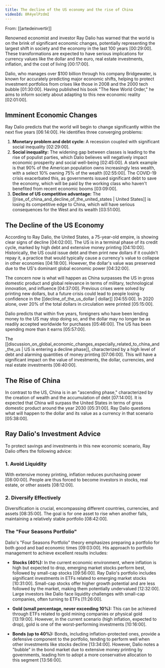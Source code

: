 ```yaml
---
title: The decline of the US economy and the rise of China
videoId: 8R4yelPzdmI
---
```


From: [[artedeinvertir]] <br/> 

Renowned economist and investor Ray Dalio has warned that the world is on the brink of significant economic changes, potentially representing the largest shift in society and the economy in the last 100 years <a class="yt-timestamp" data-t="00:29:00">[00:29:00]</a>. These transformations are expected to have serious implications for currency values like the dollar and the euro, real estate investments, inflation, and the cost of living <a class="yt-timestamp" data-t="00:17:00">[00:17:00]</a>.

Dalio, who manages over $100 billion through his company Bridgewater, is known for accurately predicting major economic shifts, helping to protect investment portfolios from crises like those in 2008 and the 2000 tech bubble <a class="yt-timestamp" data-t="01:30:00">[01:30:00]</a>. Having published his book "The New World Order," he aims to inform society about adapting to this new economic reality <a class="yt-timestamp" data-t="02:01:00">[02:01:00]</a>.

## Imminent Economic Changes

Ray Dalio predicts that the world will begin to change significantly within the next five years <a class="yt-timestamp" data-t="06:14:00">[06:14:00]</a>. He identifies three converging problems:
1.  **Monetary problem and debt cycle:** A recession coupled with significant social inequality <a class="yt-timestamp" data-t="02:29:00">[02:29:00]</a>.
2.  **Social inequality:** The widening gap between classes is leading to the rise of populist parties, which Dalio believes will negatively impact economic prosperity and social well-being <a class="yt-timestamp" data-t="02:45:00">[02:45:00]</a>. A stark example is that 90% of the American population owns increasingly less wealth, with a select 10% owning 75% of the wealth <a class="yt-timestamp" data-t="02:55:00">[02:55:00]</a>. The COVID-19 crisis exacerbated this, as governments issued significant debt to save the economy, which will be paid by the working class who haven't benefited from recent economic booms <a class="yt-timestamp" data-t="03:09:00">[03:09:00]</a>.
3.  **Decline of US competitive advantage:** The [[rise_of_china_and_decline_of_the_united_states | United States]] is losing its competitive edge to China, which will have serious consequences for the West and its wealth <a class="yt-timestamp" data-t="03:51:00">[03:51:00]</a>.

## The Decline of the US Economy

According to Ray Dalio, the United States, a 75-year-old empire, is showing clear signs of decline <a class="yt-timestamp" data-t="04:02:00">[04:02:00]</a>. The US is in a terminal phase of its credit cycle, marked by high debt and extensive money printing <a class="yt-timestamp" data-t="04:10:00">[04:10:00]</a>. Historically, the US could issue debt and then print new dollars if it couldn't repay it, a practice that would typically cause a currency's value to collapse in other economies <a class="yt-timestamp" data-t="04:18:00">[04:18:00]</a>. However, the dollar's value was preserved due to the US's dominant global economic power <a class="yt-timestamp" data-t="04:32:00">[04:32:00]</a>.

The concern now is what will happen as China surpasses the US in gross domestic product and global relevance in terms of military, technological innovation, and influence <a class="yt-timestamp" data-t="04:37:00">[04:37:00]</a>. Previous crises were solved by printing new dollars, but a future crisis could lead to people losing confidence in the [[decline_of_the_us_dollar | dollar]] <a class="yt-timestamp" data-t="04:55:00">[04:55:00]</a>. In 2020 alone, over 20% of the total dollars in circulation were printed <a class="yt-timestamp" data-t="05:15:00">[05:15:00]</a>.

Dalio predicts that within five years, foreigners who have been lending money to the US may stop doing so, and the dollar may no longer be as readily accepted worldwide for purchases <a class="yt-timestamp" data-t="05:46:00">[05:46:00]</a>. The US has been spending more than it earns <a class="yt-timestamp" data-t="05:57:00">[05:57:00]</a>.

The [[discussion_on_global_economic_changes_especially_related_to_china_and_the_us | US is entering a decline phase]], characterized by a high level of debt and alarming quantities of money printing <a class="yt-timestamp" data-t="07:06:00">[07:06:00]</a>. This will have a significant impact on the value of investments, the dollar, currencies, and real estate investments <a class="yt-timestamp" data-t="06:40:00">[06:40:00]</a>.

## The Rise of China

In contrast to the US, China is in an "ascending phase," characterized by the creation of wealth and the accumulation of debt <a class="yt-timestamp" data-t="07:14:00">[07:14:00]</a>. It is expected that China will surpass the United States in terms of gross domestic product around the year 2030 <a class="yt-timestamp" data-t="05:31:00">[05:31:00]</a>. Ray Dalio questions what will happen to the dollar and its value as a currency in that scenario <a class="yt-timestamp" data-t="05:38:00">[05:38:00]</a>.

## Ray Dalio's Investment Advice

To protect savings and investments in this new economic scenario, Ray Dalio offers the following advice:

### 1. Avoid Liquidity
With extensive money printing, inflation reduces purchasing power <a class="yt-timestamp" data-t="08:00:00">[08:00:00]</a>. People are thus forced to become investors in stocks, real estate, or other assets <a class="yt-timestamp" data-t="08:12:00">[08:12:00]</a>.

### 2. Diversify Effectively
Diversification is crucial, encompassing different countries, currencies, and assets <a class="yt-timestamp" data-t="08:35:00">[08:35:00]</a>. The goal is for one asset to rise when another falls, maintaining a relatively stable portfolio <a class="yt-timestamp" data-t="08:42:00">[08:42:00]</a>.

### The "Four Seasons Portfolio"
Dalio's "Four Seasons Portfolio" theory emphasizes preparing a portfolio for both good and bad economic times <a class="yt-timestamp" data-t="09:03:00">[09:03:00]</a>. His approach to portfolio management to achieve excellent results includes:

*   **Stocks (40%):** In the current economic environment, where inflation is high but expected to drop, emerging market stocks perform best, followed by small-cap stocks <a class="yt-timestamp" data-t="09:56:00">[09:56:00]</a>. Ray Dalio's portfolio includes significant investments in ETFs related to emerging market stocks <a class="yt-timestamp" data-t="10:31:00">[10:31:00]</a>. Small-cap stocks offer higher growth potential and are less followed by the market, making them potentially undervalued <a class="yt-timestamp" data-t="12:32:00">[12:32:00]</a>. Large investors like Dalio face liquidity challenges with small-cap companies, often turning to ETFs <a class="yt-timestamp" data-t="11:26:00">[11:26:00]</a>.

*   **Gold (small percentage, never exceeding 10%):** This can be achieved through ETFs related to gold mining companies or physical gold <a class="yt-timestamp" data-t="13:19:00">[13:19:00]</a>. However, in the current scenario (high inflation, expected to drop), gold is one of the worst-performing investments <a class="yt-timestamp" data-t="10:16:00">[10:16:00]</a>.

*   **Bonds (up to 40%):** Bonds, including inflation-protected ones, provide a defensive component to the portfolio, tending to perform well when other investments like stocks decline <a class="yt-timestamp" data-t="13:34:00">[13:34:00]</a>. However, Dalio notes a "bubble" in the bond market due to extensive money printing by governments, leading him to adopt a more conservative allocation to this segment <a class="yt-timestamp" data-t="13:56:00">[13:56:00]</a>.